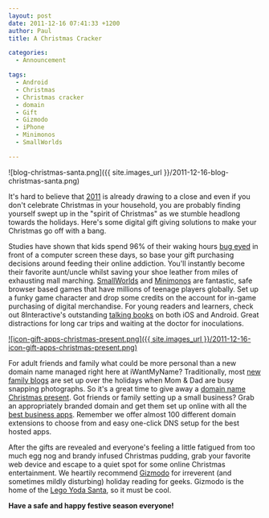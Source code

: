 ```yaml
---
layout: post
date: 2011-12-16 07:41:33 +1200
author: Paul
title: A Christmas Cracker

categories:
  - Announcement

tags:
  - Android
  - Christmas
  - Christmas cracker
  - domain
  - Gift
  - Gizmodo
  - iPhone
  - Minimonos
  - SmallWorlds

---
```


![blog-christmas-santa.png]({{ site.images_url }}/2011-12-16-blog-christmas-santa.png)

It's hard to believe that [2011](https://iwantmyname.com/blog/2011/12/the-domain-name-year-2011-highlights.html) is already drawing to a close and even if you don't celebrate Christmas in your household, you are probably finding yourself swept up in the "spirit of Christmas" as we stumble headlong towards the holidays. Here's some digital gift giving solutions to make your Christmas go off with a bang. 

Studies have shown that kids spend 96% of their waking hours [bug eyed](http://www.youtube.com/watch?v=JTMf40ORFE8) in front of a computer screen these days, so base your gift purchasing decisions around feeding their online addiction. You'll instantly become their favorite aunt/uncle whilst saving your shoe leather from miles of exhausting mall marching. [SmallWorlds](http://www.smallworlds.com/) and [Minimonos](http://archived.link/http://minimonos.com/) are fantastic, safe browser based games that have millions of teenage players globally. Set up a funky game character and drop some credits on the account for in-game purchasing of digital merchandise. For young readers and learners, check out 8Interactive's outstanding [talking books](http://8interactive.com/) on both iOS and Android. Great distractions for long car trips and waiting at the doctor for inoculations.

[![icon-gift-apps-christmas-present.png]({{ site.images_url }}/2011-12-16-icon-gift-apps-christmas-present.png)](https://iwantmyname.com/personal-domain-gift)

For adult friends and family what could be more personal than a new domain name managed right here at iWantMyName? Traditionally, most [new family blogs](https://iwantmyname.com/services/blog-hosting/) are set up over the holidays when Mom & Dad are busy snapping photographs. So it's a great time to give away a [domain name Christmas present](https://iwantmyname.com/personal-domain-gift). Got friends or family setting up a small business? Grab an appropriately branded domain and get them set up online with all the [best business apps](https://iwantmyname.com/services/featured). Remember we offer almost 100 different domain extensions to choose from and easy one-click DNS setup for the best hosted apps.

After the gifts are revealed and everyone's feeling a little fatigued from too much egg nog and brandy infused Christmas pudding, grab your favorite web device and escape to a quiet spot for some online Christmas entertainment. We heartily recommend [Gizmodo](http://gizmodo.com/) for irreverent (and sometimes mildly disturbing) holiday reading for geeks. Gizmodo is the home of the [Lego Yoda Santa](http://gizmodo.com/5867026/its-time-to-win-lego-santa-yoda), so it must be cool. 

**Have a safe and happy festive season everyone!**

